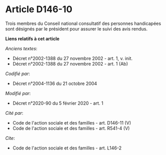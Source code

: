 # Article D146-10

Trois membres du Conseil national consultatif des personnes handicapées sont désignés par le président pour assurer le suivi
des avis rendus.

**Liens relatifs à cet article**

_Anciens textes_:

  - Décret n°2002-1388 du 27 novembre 2002 - art. 1, v. init.
  - Décret n°2002-1388 du 27 novembre 2002 - art. 1 (Ab)

_Codifié par_:

  - Décret n°2004-1136 du 21 octobre 2004

_Modifié par_:

  - Décret n°2020-90 du 5 février 2020 - art. 1

_Cité par_:

  - Code de l'action sociale et des familles - art. D146-11 (V)
  - Code de l'action sociale et des familles - art. R541-4 (V)

_Cite_:

  - Code de l'action sociale et des familles - art. L146-2
